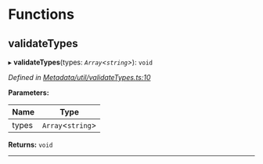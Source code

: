 

# Functions

<a id="validatetypes"></a>

##  validateTypes

▸ **validateTypes**(types: *`Array`<`string`>*): `void`

*Defined in [Metadata/util/validateTypes.ts:10](https://github.com/polkadot-js/api/blob/b34277a/packages/types/src/Metadata/util/validateTypes.ts#L10)*

**Parameters:**

| Name | Type |
| ------ | ------ |
| types | `Array`<`string`> |

**Returns:** `void`

___

